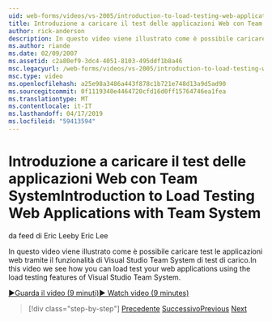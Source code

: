 ```yaml
---
uid: web-forms/videos/vs-2005/introduction-to-load-testing-web-applications-with-team-system
title: Introduzione a caricare il test delle applicazioni Web con Team System | Microsoft Docs
author: rick-anderson
description: In questo video viene illustrato come è possibile caricare test le applicazioni web tramite il funzionalità di Visual Studio Team System di test di carico.
ms.author: riande
ms.date: 02/09/2007
ms.assetid: c2a80ef9-3dc4-4051-8103-495ddf1b8a46
msc.legacyurl: /web-forms/videos/vs-2005/introduction-to-load-testing-web-applications-with-team-system
msc.type: video
ms.openlocfilehash: a25e98a3486a443f878c1b721e748d13a9d5ad90
ms.sourcegitcommit: 0f1119340e4464720cfd16d0ff15764746ea1fea
ms.translationtype: MT
ms.contentlocale: it-IT
ms.lasthandoff: 04/17/2019
ms.locfileid: "59413594"
---
```

# <a name="introduction-to-load-testing-web-applications-with-team-system"></a><span data-ttu-id="31f0e-103">Introduzione a caricare il test delle applicazioni Web con Team System</span><span class="sxs-lookup"><span data-stu-id="31f0e-103">Introduction to Load Testing Web Applications with Team System</span></span>

<span data-ttu-id="31f0e-104">da feed di Eric Lee</span><span class="sxs-lookup"><span data-stu-id="31f0e-104">by Eric Lee</span></span>

<span data-ttu-id="31f0e-105">In questo video viene illustrato come è possibile caricare test le applicazioni web tramite il funzionalità di Visual Studio Team System di test di carico.</span><span class="sxs-lookup"><span data-stu-id="31f0e-105">In this video we see how you can load test your web applications using the load testing features of Visual Studio Team System.</span></span>

[<span data-ttu-id="31f0e-106">&#9654;Guarda il video (9 minuti)</span><span class="sxs-lookup"><span data-stu-id="31f0e-106">&#9654; Watch video (9 minutes)</span></span>](https://channel9.msdn.com/Blogs/ASP-NET-Site-Videos/introduction-to-load-testing-web-applications-with-team-system)

> [!div class="step-by-step"]
> <span data-ttu-id="31f0e-107">[Precedente](introduction-to-testing-web-applications-with-team-system.md)
> [Successivo](introduction-to-manual-testing-with-team-system.md)</span><span class="sxs-lookup"><span data-stu-id="31f0e-107">[Previous](introduction-to-testing-web-applications-with-team-system.md)
[Next](introduction-to-manual-testing-with-team-system.md)</span></span>
